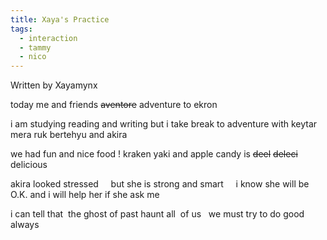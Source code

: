```yaml
---
title: Xaya's Practice
tags:
  - interaction
  - tammy
  - nico
---
```

<p class="xaya">Written by Xayamynx</p>

today me and friends ~~aventore~~ adventure to ekron

i am studying reading and writing but i take break to adventure with keytar mera ruk bertehyu and akira

we had fun and nice food ! kraken yaki and apple candy is ~~deel~~ ~~deleci~~ delicious

akira looked stressed     but she is strong and smart     i know she will be O.K. and i will help her if she ask me

i can tell that  the ghost of past haunt all  of us   we must try to do good always